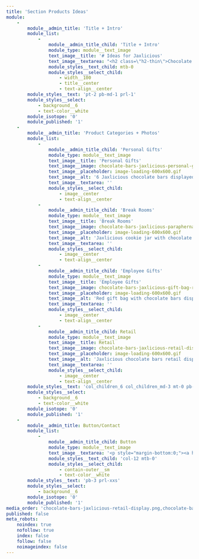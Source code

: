 ```yaml
---
title: 'Section Products Ideas'
module:
    -
        module__admin_title: 'Title + Intro'
        module_list:
            -
                module__admin_title_child: 'Title + Intro'
                module_type: module__text_image
                text_image__title: '# Ideas for Jaxlicious'
                text_image__textarea: "<h2 class=\"h2-thin\">Chocolate Bars are Great for Personal and Employee Gifts</h2>\r\n(also available at wholesale for retailers)"
                module_styles__text_child: mtb-0
                module_styles__select_child:
                    - width__100
                    - title__center
                    - text-align__center
        module_styles__text: 'pt-2 pb-md-1 prl-1'
        module_styles__select:
            - background__6
            - text-color__white
        module_isotope: '0'
        module_published: '1'
    -
        module__admin_title: 'Product Categories + Photos'
        module_list:
            -
                module__admin_title_child: 'Personal Gifts'
                module_type: module__text_image
                text_image__title: 'Personal Gifts'
                text_image__image: chocolate-bars-jaxlicious-personal-gift-set-white-tissue-paper.jpg
                text_image__placeholder: image-loading-600x600.gif
                text_image__alt: '6 Jaxlicious chocolate bars displayed in red tissue paper and ribbon'
                text_image__textarea: ''
                module_styles__select_child:
                    - image__center
                    - text-align__center
            -
                module__admin_title_child: 'Break Rooms'
                module_type: module__text_image
                text_image__title: 'Break Rooms'
                text_image__image: chocolate-bars-jaxlicious-paraphernalia-breakroom.jpg
                text_image__placeholder: image-loading-600x600.gif
                text_image__alt: 'Jaxlicious cookie jar with chocolate bars and Jaxlicious coffee mugs in a break room'
                text_image__textarea: ''
                module_styles__select_child:
                    - image__center
                    - text-align__center
            -
                module__admin_title_child: 'Employee Gifts'
                module_type: module__text_image
                text_image__title: 'Employee Gifts'
                text_image__image: chocolate-bars-jaxlicious-gift-bag-red.jpg
                text_image__placeholder: image-loading-600x600.gif
                text_image__alt: 'Red gift bag with chocolate bars displayed in and around the gift bag'
                text_image__textarea: ''
                module_styles__select_child:
                    - image__center
                    - text-align__center
            -
                module__admin_title_child: Retail
                module_type: module__text_image
                text_image__title: Retail
                text_image__image: chocolate-bars-jaxlicious-retail-display.jpg
                text_image__placeholder: image-loading-600x600.gif
                text_image__alt: 'Jaxlicious chocolate bars retail display'
                text_image__textarea: ''
                module_styles__select_child:
                    - image__center
                    - text-align__center
        module_styles__text: 'col_children_6 col_children_md-3 mt-0 pb-2'
        module_styles__select:
            - background__6
            - text-color__white
        module_isotope: '0'
        module_published: '1'
    -
        module__admin_title: Button/Contact
        module_list:
            -
                module__admin_title_child: Button
                module_type: module__text_image
                text_image__textarea: '<p style="margin-bottom:0;"><a href="#contact-us" class="button button__md button__contained button__center b-white padding-right-left__md">Contact Us for Help</a></p>'
                module_styles__text_child: 'col-12 mtb-0'
                module_styles__select_child:
                    - contain-outer__sm
                    - text-color__white
        module_styles__text: 'pb-3 prl-xxs'
        module_styles__select:
            - background__6
        module_isotope: '0'
        module_published: '1'
media_order: 'chocolate-bars-jaxlicious-retail-display.png,chocolate-bars-jaxlicious-gift-bag-red.png,chocolate-bars-jaxlicious-paraphernalia-breakroom.jpg,chocolate-bars-jaxlicious-mug-black-white.png,chocolate-bars-jaxlicious-personal-gift-set-mug-6-bars.png,chocolate-bars-jaxlicious-personal-gift-set-white-tissue-paper.png'
published: false
meta_robots:
    noindex: true
    nofollow: true
    index: false
    follow: false
    noimageindex: false
---
```



